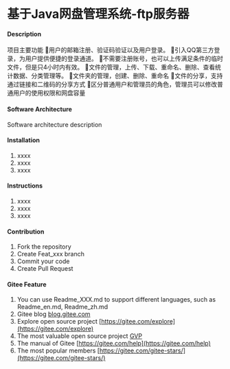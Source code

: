 # 基于Java网盘管理系统-ftp服务器

#### Description
项目主要功能
用户的邮箱注册、验证码验证以及用户登录。
引入QQ第三方登录，为用户提供便捷的登录通道。
不需要注册账号，也可以上传满足条件的临时文件，但是只4小时内有效。
文件的管理，上传、下载、重命名、删除、查看统计数据、分类管理等。
文件夹的管理，创建、删除、重命名
文件的分享，支持通过链接和二维码的分享方式
区分普通用户和管理员的角色，管理员可以修改普通用户的使用权限和网盘容量

#### Software Architecture
Software architecture description

#### Installation

1.  xxxx
2.  xxxx
3.  xxxx

#### Instructions

1.  xxxx
2.  xxxx
3.  xxxx

#### Contribution

1.  Fork the repository
2.  Create Feat_xxx branch
3.  Commit your code
4.  Create Pull Request


#### Gitee Feature

1.  You can use Readme\_XXX.md to support different languages, such as Readme\_en.md, Readme\_zh.md
2.  Gitee blog [blog.gitee.com](https://blog.gitee.com)
3.  Explore open source project [https://gitee.com/explore](https://gitee.com/explore)
4.  The most valuable open source project [GVP](https://gitee.com/gvp)
5.  The manual of Gitee [https://gitee.com/help](https://gitee.com/help)
6.  The most popular members  [https://gitee.com/gitee-stars/](https://gitee.com/gitee-stars/)

